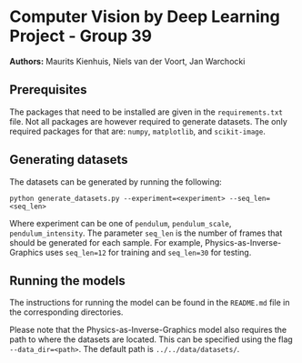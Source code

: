# Computer Vision by Deep Learning Project - Group 39

**Authors:** Maurits Kienhuis, Niels van der Voort, Jan Warchocki

## Prerequisites

The packages that need to be installed are given in the `requirements.txt` file. Not all packages are however 
required to generate datasets. The only required packages for that are: `numpy`, `matplotlib`, and `scikit-image`.

## Generating datasets

The datasets can be generated by running the following:

```shell
python generate_datasets.py --experiment=<experiment> --seq_len=<seq_len>
```

Where experiment can be one of `pendulum`, `pendulum_scale`, `pendulum_intensity`. The parameter `seq_len` is the number 
of frames that should be generated for each sample. For example, Physics-as-Inverse-Graphics uses `seq_len=12` for training
and `seq_len=30` for testing.

## Running the models

The instructions for running the model can be found in the `README.md` file in the corresponding directories.

Please note that the Physics-as-Inverse-Graphics model also requires the path to where the datasets are located. This can
be specified using the flag `--data_dir=<path>`. The default path is `../../data/datasets/`.
